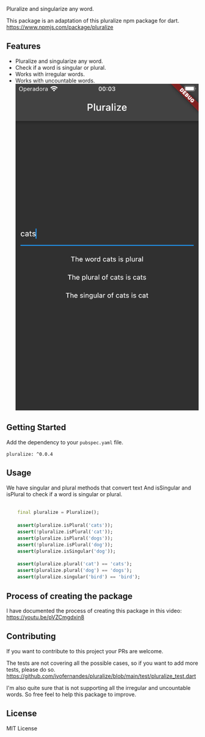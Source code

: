 Pluralize and singularize any word.

This package is an adaptation of this pluralize npm package for dart.
https://www.npmjs.com/package/pluralize

## Features

- Pluralize and singularize any word.
- Check if a word is singular or plural.
- Works with irregular words.
- Works with uncountable words.
![Pluralize demo](https://raw.githubusercontent.com/ivofernandes/pluralize/main/doc/screenshot.png)


## Getting Started
Add the dependency to your `pubspec.yaml` file.

```
pluralize: ^0.0.4
```

## Usage
We have singular and plural methods that convert text
And isSingular and isPlural to check if a word is singular or plural.

```dart

    final pluralize = Pluralize();

    assert(pluralize.isPlural('cats'));
    assert(!pluralize.isPlural('cat'));
    assert(pluralize.isPlural('dogs'));
    assert(!pluralize.isPlural('dog'));
    assert(pluralize.isSingular('dog'));

    assert(pluralize.plural('cat') == 'cats');
    assert(pluralize.plural('dog') == 'dogs');
    assert(pluralize.singular('bird') == 'bird');
```

## Process of creating the package
I have documented the process of creating this package in this video:
https://youtu.be/pVZCmgdxin8

## Contributing
If you want to contribute to this project your PRs are welcome.

The tests are not covering all the possible cases, so if you want to add more tests, please do so.
https://github.com/ivofernandes/pluralize/blob/main/test/pluralize_test.dart

I'm also quite sure that is not supporting all the irregular and uncountable words.
So free feel to help this package to improve.

## License
MIT License